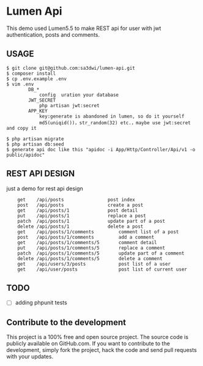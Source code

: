 # Lumen Api

This demo used Lumen5.5 to make REST api for user with jwt authentication, posts and comments.


## USAGE

```
$ git clone git@github.com:sa3dwi/lumen-api.git
$ composer install
$ cp .env.example .env
$ vim .env
        DB_*
            config  uration your database
	    JWT_SECRET
            php artisan jwt:secret
	    APP_KEY
            key:generate is abandoned in lumen, so do it yourself
            md5(uniqid())，str_random(32) etc.，maybe use jwt:secret and copy it

$ php artisan migrate
$ php artisan db:seed
$ generate api doc like this "apidoc -i App/Http/Controller/Api/v1 -o public/apidoc"
```

## REST API DESIGN

just a demo for rest api design

```
    get    /api/posts              	 post index
    post   /api/posts              	 create a post
    get    /api/posts/1            	 post detail
    put    /api/posts/1           	 replace a post
    patch  /api/posts/1            	 update part of a post
    delete /api/posts/1            	 delete a post
    get    /api/posts/1/comments         comment list of a post
    post   /api/posts/1/comments         add a comment
    get    /api/posts/1/comments/5       comment detail
    put    /api/posts/1/comments/5       replace a comment
    patch  /api/posts/1/comments/5       update part of a comment
    delete /api/posts/1/comments/5       delete a comment
    get    /api/users/3/posts            post list of a user
    get    /api/user/posts               post list of current user
```


## TODO

- [ ] adding phpunit tests

## Contribute to the development

This project is a 100% free and open source project. The source code is publicly available on GitHub.com. If you want to contribute to the development, simply fork the project, hack the code and send pull requests with your updates.
